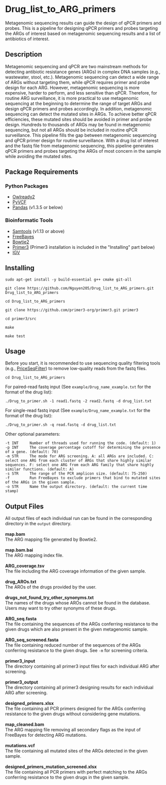 # Drug_list_to_ARG_primers
Metagenomic sequencing results can guide the design of qPCR primers and probes. This is a pipeline for designing qPCR primers and probes targeting the ARGs of interest based on metagenomic sequencing results and a list of antibiotics of interest. 

## Description
Metagenomic sequencing and qPCR are two mainstream methods for detecting antibiotic resistance genes (ARGs) in complex DNA samples (e.g., wastewater, stool, etc.). Metagenomic sequencing can detect a wide range of ARGs without targeting them, while qPCR requires primer and probe design for each ARG. However, metagenomic sequencing is more expensive, harder to perform, and less sensitive than qPCR. Therefore, for routine ARG surveillance, it is more practical to use metagenomic sequencing at the beginning to determine the range of target ARGs and design qPCR primers and probes accordingly. In addition, metagenomic sequencing can detect the mutated sites in ARGs. To achieve better qPCR efficiencies, these mutated sites should be avoided in primer and probe design. Hundreds to thousands of ARGs may be found in metagenomic sequencing, but not all ARGs should be included in routine qPCR surveillance. This pipeline fills the gap between metagenomic sequencing and qPCR primer design for routine surveillance. With a drug list of interest and the fastq file from metagenomic sequencing, this pipeline generates qPCR primers and probes targeting the ARGs of most concern in the sample while avoiding the mutated sites.

## Package Requirements
### Python Packages  
* [Owlready2](https://github.com/pwin/owlready2)  
* [PyVCF](https://github.com/jamescasbon/PyVCF)
* [Pandas](https://anaconda.org/anaconda/pandas) (v1.3.5 or below)
### Bioinformatic Tools  
* [Samtools](https://www.htslib.org/) (v1.13 or above)  
* [FreeBayes](https://github.com/freebayes/freebayes)  
* [Bowtie2](https://github.com/BenLangmead/bowtie2)
* [Primer3](https://github.com/primer3-org/primer3) (Primer3 installation is included in the "Installing" part below)
* [IGV](https://igv.org/)

## Installing 
```
sudo apt-get install -y build-essential g++ cmake git-all
```
```
git clone https://github.com/Nguyen205/Drug_list_to_ARG_primers.git Drug_list_to_ARG_primers
```
```
cd Drug_list_to_ARG_primers
```
```
git clone https://github.com/primer3-org/primer3.git primer3
```
```
cd primer3/src
```
```
make
```
```
make test
```

## Usage 
Before you start, it is recommended to use sequencing quality filtering tools (e.g., [PriceSeqFilter](https://vcru.wisc.edu/simonlab/bioinformatics/programs/price/PriceDocumentation140408/independentQualityFilter.html)) to remove low-quality reads from the fastq files.
```
cd Drug_list_to_ARG_primers
```
For paired-read fastq input (See `example/Drug_name_example.txt` for the format of the drug list):
```
./Drug_to_primer.sh -1 read1.fastq -2 read2.fastq -d drug_list.txt
```
For single-read fastq input (See `example/Drug_name_example.txt` for the format of the drug list):
```
./Drug_to_primer.sh -q read.fastq -d drug_list.txt
```
Other optional parameters:
```
-t INT     Number of threads used for running the code. (default: 1)
-p INT     The coverage percentage cutoff for determining the presence of a gene. (default: 70)
-m STR     The mode for ARG screening. A: all ARGs are included. C: select one ARG from each cluster of ARGs that share highly similar sequences. F: select one ARG from each ARG family that share highly similar functions. (default: A)
-s STR     The range of the PCR amplicon size. (default: 75-250)
-f         Run FreeBayes to exclude primers that bind to mutated sites of the ARGs in the given sample.
-o STR     Name the output directory. (default: the current time stamp)
```

## Output Files
All output files of each individual run can be found in the corresponding directory in the `output` directory.<br />
<br />
**map.bam**<br />
The ARG mapping file generated by Bowtie2.<br />
<br />
**map.bam.bai**<br />
The ARG mapping index file.<br />
<br />
**ARG_coverage.tsv**<br />
The file including the ARG coverage information of the given sample.<br />
<br />
**drug_AROs.txt**<br />
The AROs of the drugs provided by the user.<br />
<br />
**drugs_not_found_try_other_synonyms.txt**<br />
The names of the drugs whose AROs cannot be found in the database. Users may want to try other synonyms of these drugs.<br />
<br />
**ARG_seq.fasta**<br />
The file containing the sequences of the ARGs conferring resistance to the given drugs which are also present in the given metagenomic sample.<br />
<br />
**ARG_seq_screened.fasta**<br />
The file containing reduced number of the sequences of the ARGs conferring resistance to the given drugs. See `-m` for screening criteria.<br />
<br />
**primer3_input**<br />
The directory containing all primer3 input files for each individual ARG after screening.<br />
<br />
**primer3_output**<br />
The directory containing all primer3 designing results for each individual ARG after screening.<br />
<br />
**designed_primers.xlsx**<br />
The file containing all PCR primers designed for the ARGs conferring resistance to the given drugs without considering gene mutations.<br />
<br />
**map_cleaned.bam**<br />
The ARG mapping file removing all secondary flags as the input of FreeBayes for detecting ARG mutations.<br />
<br />
**mutations.vcf**<br />
The file containing all mutated sites of the ARGs detected in the given sample.<br />
<br />
**designed_primers_mutation_screened.xlsx**<br />
The file containing all PCR primers with perfect matching to the ARGs conferring resistance to the given drugs in the given sample.<br />
<br />
